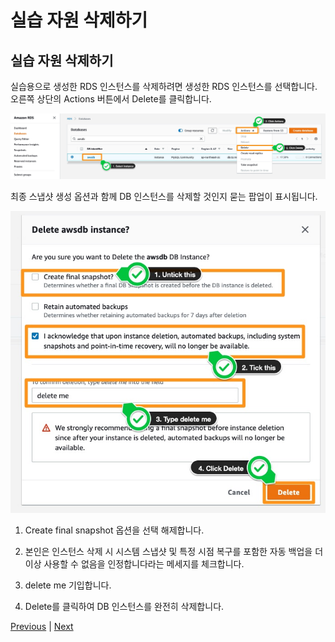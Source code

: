 # 실습 자원 삭제하기

## 실습 자원 삭제하기

실습용으로 생성한 RDS 인스턴스를 삭제하려면 생성한 RDS 인스턴스를 선택합니다. 오른쪽 상단의 Actions 버튼에서 Delete를 클릭합니다.

![](../../images/gid-rds-cleanup-01.jpg)

최종 스냅샷 생성 옵션과 함께 DB 인스턴스를 삭제할 것인지 묻는 팝업이 표시됩니다.

![](../../images/gid-rds-cleanup-02.jpg)

1. Create final snapshot 옵션을 선택 해제합니다.

2. 본인은 인스턴스 삭제 시 시스템 스냅샷 및 특정 시점 복구를 포함한 자동 백업을 더 이상 사용할 수 없음을 인정합니다라는 메세지를 체크합니다.

3. delete me 기입합니다.

4. Delete를 클릭하여 DB 인스턴스를 완전히 삭제합니다.

[Previous](./6-rds.md) | [Next](../../60-s3.md)